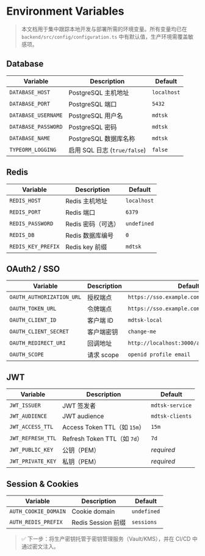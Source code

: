 # Environment Variables

> 本文档用于集中跟踪本地开发与部署所需的环境变量。所有变量均已在 `backend/src/config/configuration.ts` 中有默认值，生产环境需覆盖敏感项。

## Database

| Variable            | Description                  | Default     |
| ------------------- | ---------------------------- | ----------- |
| `DATABASE_HOST`     | PostgreSQL 主机地址          | `localhost` |
| `DATABASE_PORT`     | PostgreSQL 端口              | `5432`      |
| `DATABASE_USERNAME` | PostgreSQL 用户名            | `mdtsk`     |
| `DATABASE_PASSWORD` | PostgreSQL 密码              | `mdtsk`     |
| `DATABASE_NAME`     | PostgreSQL 数据库名称        | `mdtsk`     |
| `TYPEORM_LOGGING`   | 启用 SQL 日志 (`true/false`) | `false`     |

## Redis

| Variable           | Description        | Default     |
| ------------------ | ------------------ | ----------- |
| `REDIS_HOST`       | Redis 主机地址     | `localhost` |
| `REDIS_PORT`       | Redis 端口         | `6379`      |
| `REDIS_PASSWORD`   | Redis 密码（可选） | `undefined` |
| `REDIS_DB`         | Redis 数据库编号   | `0`         |
| `REDIS_KEY_PREFIX` | Redis key 前缀     | `mdtsk`     |

## OAuth2 / SSO

| Variable                  | Description | Default                                   |
| ------------------------- | ----------- | ----------------------------------------- |
| `OAUTH_AUTHORIZATION_URL` | 授权端点    | `https://sso.example.com/oauth/authorize` |
| `OAUTH_TOKEN_URL`         | 令牌端点    | `https://sso.example.com/oauth/token`     |
| `OAUTH_CLIENT_ID`         | 客户端 ID   | `mdtsk-local`                             |
| `OAUTH_CLIENT_SECRET`     | 客户端密钥  | `change-me`                               |
| `OAUTH_REDIRECT_URI`      | 回调地址    | `http://localhost:3000/auth/callback`     |
| `OAUTH_SCOPE`             | 请求 scope  | `openid profile email`                    |

## JWT

| Variable          | Description                  | Default         |
| ----------------- | ---------------------------- | --------------- |
| `JWT_ISSUER`      | JWT 签发者                   | `mdtsk-service` |
| `JWT_AUDIENCE`    | JWT audience                 | `mdtsk-clients` |
| `JWT_ACCESS_TTL`  | Access Token TTL（如 `15m`） | `15m`           |
| `JWT_REFRESH_TTL` | Refresh Token TTL（如 `7d`） | `7d`            |
| `JWT_PUBLIC_KEY`  | 公钥（PEM）                  | _required_      |
| `JWT_PRIVATE_KEY` | 私钥（PEM）                  | _required_      |

## Session & Cookies

| Variable             | Description        | Default     |
| -------------------- | ------------------ | ----------- |
| `AUTH_COOKIE_DOMAIN` | Cookie domain      | `undefined` |
| `AUTH_REDIS_PREFIX`  | Redis Session 前缀 | `sessions`  |

> ✅ 下一步：将生产密钥托管于密钥管理服务（Vault/KMS），并在 CI/CD 中通过密文注入。
